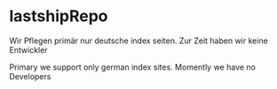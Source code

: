 # lastshipRepo
Wir Pflegen primär nur deutsche index seiten. Zur Zeit haben wir keine Entwickler

Primary we support only german index sites. Momently we have no Developers
